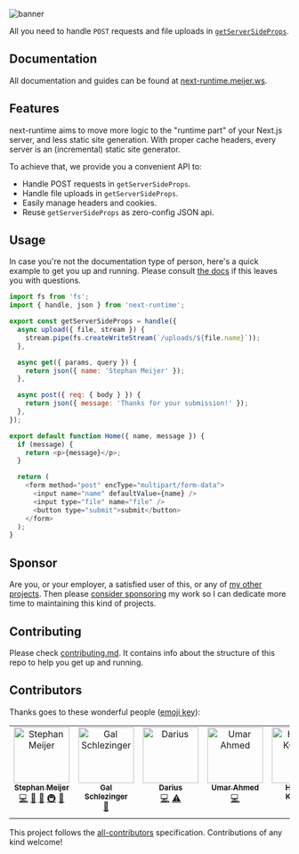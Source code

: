 ![banner](docs/public/banner.png)

All you need to handle `POST` requests and file uploads in [`getServerSideProps`](https://nextjs.org/docs/basic-features/data-fetching#getserversideprops-server-side-rendering).

## Documentation

All documentation and guides can be found at [next-runtime.meijer.ws](https://next-runtime.meijer.ws/).

## Features

next-runtime aims to move more logic to the "runtime part" of your Next.js server, and less static site generation. With proper cache headers, every server is an (incremental) static site generator.

To achieve that, we provide you a convenient API to:

- Handle POST requests in `getServerSideProps`.
- Handle file uploads in `getServerSideProps`.
- Easily manage headers and cookies.
- Reuse `getServerSideProps` as zero-config JSON api.

## Usage

In case you're not the documentation type of person, here's a quick example to get you up and running. Please consult [the docs](https://next-runtime.meijer.ws/) if this leaves you with questions.

```js
import fs from 'fs';
import { handle, json } from 'next-runtime';

export const getServerSideProps = handle({
  async upload({ file, stream }) {
    stream.pipe(fs.createWriteStream(`/uploads/${file.name}`));
  },

  async get({ params, query }) {
    return json({ name: 'Stephan Meijer' });
  },

  async post({ req: { body } }) {
    return json({ message: 'Thanks for your submission!' });
  },
});

export default function Home({ name, message }) {
  if (message) {
    return <p>{message}</p>;
  }

  return (
    <form method="post" encType="multipart/form-data">
      <input name="name" defaultValue={name} />
      <input type="file" name="file" />
      <button type="submit">submit</button>
    </form>
  );
}
```

## Sponsor

Are you, or your employer, a satisfied user of this, or any of [my other projects](https://meijer.ws/open-source). Then please [consider sponsoring](https://github.com/sponsors/smeijer) my work so I can dedicate more time to maintaining this kind of projects.

## Contributing

Please check [contributing.md](/CONTRIBUTING.md). It contains info about the structure of this repo
to help you get up and running.

## Contributors

Thanks goes to these wonderful people ([emoji key](https://allcontributors.org/docs/en/emoji-key)):

<!-- ALL-CONTRIBUTORS-LIST:START - Do not remove or modify this section -->
<!-- prettier-ignore-start -->
<!-- markdownlint-disable -->
<table>
  <tbody>
    <tr>
      <td align="center" valign="top" width="14.28%"><a href="https://github.com/smeijer"><img src="https://avatars.githubusercontent.com/u/1196524?v=4?s=100" width="100px;" alt="Stephan Meijer"/><br /><sub><b>Stephan Meijer</b></sub></a><br /><a href="https://github.com/smeijer/next-runtime/commits?author=smeijer" title="Code">💻</a> <a href="https://github.com/smeijer/next-runtime/commits?author=smeijer" title="Documentation">📖</a> <a href="#ideas-smeijer" title="Ideas, Planning, & Feedback">🤔</a> <a href="#infra-smeijer" title="Infrastructure (Hosting, Build-Tools, etc)">🚇</a> <a href="#maintenance-smeijer" title="Maintenance">🚧</a></td>
      <td align="center" valign="top" width="14.28%"><a href="https://gal.hagever.com"><img src="https://avatars.githubusercontent.com/u/2054772?v=4?s=100" width="100px;" alt="Gal Schlezinger"/><br /><sub><b>Gal Schlezinger</b></sub></a><br /><a href="https://github.com/smeijer/next-runtime/commits?author=Schniz" title="Documentation">📖</a></td>
      <td align="center" valign="top" width="14.28%"><a href="http://mapleleaf.dev"><img src="https://avatars.githubusercontent.com/u/19603573?v=4?s=100" width="100px;" alt="Darius"/><br /><sub><b>Darius</b></sub></a><br /><a href="https://github.com/smeijer/next-runtime/commits?author=itsMapleLeaf" title="Code">💻</a> <a href="https://github.com/smeijer/next-runtime/commits?author=itsMapleLeaf" title="Tests">⚠️</a></td>
      <td align="center" valign="top" width="14.28%"><a href="http://umarahmed.dev"><img src="https://avatars.githubusercontent.com/u/8302959?v=4?s=100" width="100px;" alt="Umar Ahmed"/><br /><sub><b>Umar Ahmed</b></sub></a><br /><a href="https://github.com/smeijer/next-runtime/commits?author=umar-ahmed" title="Code">💻</a></td>
      <td align="center" valign="top" width="14.28%"><a href="http://www.a-tm.co.jp/"><img src="https://avatars.githubusercontent.com/u/15067920?v=4?s=100" width="100px;" alt="HIKARU KOBORI"/><br /><sub><b>HIKARU KOBORI</b></sub></a><br /><a href="https://github.com/smeijer/next-runtime/commits?author=anneau" title="Code">💻</a></td>
      <td align="center" valign="top" width="14.28%"><a href="https://github.com/KoichiKiyokawa"><img src="https://avatars.githubusercontent.com/u/40315079?v=4?s=100" width="100px;" alt="Koichi Kiyokawa"/><br /><sub><b>Koichi Kiyokawa</b></sub></a><br /><a href="https://github.com/smeijer/next-runtime/commits?author=KoichiKiyokawa" title="Code">💻</a> <a href="https://github.com/smeijer/next-runtime/commits?author=KoichiKiyokawa" title="Tests">⚠️</a></td>
      <td align="center" valign="top" width="14.28%"><a href="http://gorkacesium.substack.com"><img src="https://avatars.githubusercontent.com/u/804301?v=4?s=100" width="100px;" alt="Gorka Cesium"/><br /><sub><b>Gorka Cesium</b></sub></a><br /><a href="https://github.com/smeijer/next-runtime/commits?author=vasco3" title="Documentation">📖</a></td>
    </tr>
  </tbody>
</table>

<!-- markdownlint-restore -->
<!-- prettier-ignore-end -->

<!-- ALL-CONTRIBUTORS-LIST:END -->

This project follows the [all-contributors](https://github.com/all-contributors/all-contributors) specification. Contributions of any kind welcome!
